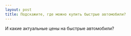 ```yaml
---
layout: post 
title: Подскажите, где можно купить быстрые автомобили? 
--- 
```

И какие актуальные цены на быстрые автомобили?